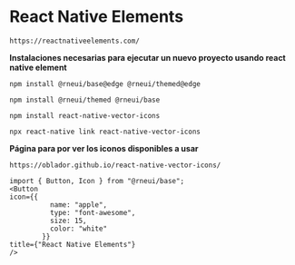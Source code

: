# React Native Elements

`https://reactnativeelements.com/`

**Instalaciones necesarias para ejecutar un nuevo proyecto usando react native element**

`npm install @rneui/base@edge @rneui/themed@edge`

`npm install @rneui/themed @rneui/base`

`npm install react-native-vector-icons`

`npx react-native link react-native-vector-icons`

**Página para por ver los iconos disponibles a usar**

`https://oblador.github.io/react-native-vector-icons/`

```
import { Button, Icon } from "@rneui/base";
<Button
icon={{
          name: "apple",
          type: "font-awesome",
          size: 15,
          color: "white"
        }}
title={"React Native Elements"}
/>
```
